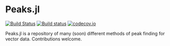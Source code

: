 # Peaks.jl

[![Build Status](https://travis-ci.org/halleysfifthinc/Peaks.jl.svg?branch=master)](https://travis-ci.org/halleysfifthinc/Peaks.jl)
[![Build status](https://ci.appveyor.com/api/projects/status/9xn2obyrn2xr5n21?svg=true)](https://ci.appveyor.com/project/halleysfifthinc/peaks)
[![codecov.io](http://codecov.io/github/halleysfifthinc/Peaks.jl/coverage.svg?branch=master)](http://codecov.io/github/halleysfifthinc/Peaks.jl?branch=master)

Peaks.jl is a repository of many (soon) different methods of peak finding for vector data. Contributions welcome.

